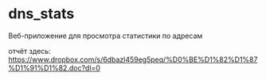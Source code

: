 # dns_stats

Веб-приложение для просмотра статистики по адресам

отчёт здесь: https://www.dropbox.com/s/6dbazl459eg5peq/%D0%BE%D1%82%D1%87%D1%91%D1%82.doc?dl=0
